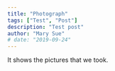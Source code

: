 ```yaml
---
title: "Photograph"
tags: ["Test", "Post"]
description: "Test post"
author: "Mary Sue"
# date: "2019-09-24"
---
```

It shows the pictures that we took.

